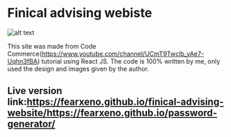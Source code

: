 # Finical advising webiste 

![alt text]()


This site was made from Code Commerce(https://www.youtube.com/channel/UCmT9TwcIb_yAe7-Uqhn3fBA) tutorial using React JS. The code is 100% written by me, only used the design and images given by the author.

## Live version link:https://fearxeno.github.io/finical-advising-website/https://fearxeno.github.io/password-generator/
